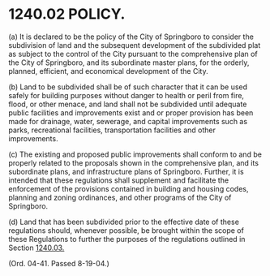 1240.02 POLICY.
===============

​(a) It is declared to be the policy of the City of Springboro to
consider the subdivision of land and the subsequent development of the
subdivided plat as subject to the control of the City pursuant to the
comprehensive plan of the City of Springboro, and its subordinate master
plans, for the orderly, planned, efficient, and economical development
of the City.

​(b) Land to be subdivided shall be of such character that it can be
used safely for building purposes without danger to health or peril from
fire, flood, or other menace, and land shall not be subdivided until
adequate public facilities and improvements exist and or proper
provision has been made for drainage, water, sewerage, and capital
improvements such as parks, recreational facilities, transportation
facilities and other improvements.

​(c) The existing and proposed public improvements shall conform to and
be properly related to the proposals shown in the comprehensive plan,
and its subordinate plans, and infrastructure plans of Springboro.
Further, it is intended that these regulations shall supplement and
facilitate the enforcement of the provisions contained in building and
housing codes, planning and zoning ordinances, and other programs of the
City of Springboro.

​(d) Land that has been subdivided prior to the effective date of these
regulations should, whenever possible, be brought within the scope of
these Regulations to further the purposes of the regulations outlined in
Section [1240.03.](48f65f7e.html)

(Ord. 04-41. Passed 8-19-04.)
